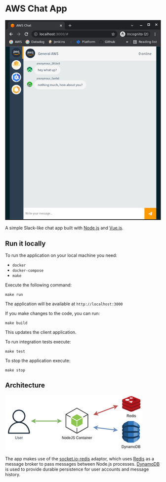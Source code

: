 # AWS Chat App

![app](./docs/images/chat.png)

A simple Slack-like chat app built with [Node.js](https://nodejs.org/en/) and [Vue.js](https://vuejs.org/).

## Run it locally

To run the application on your local machine you need:

- `docker`
- `docker-compose`
- `make`

Execute the following command:

```
make run
```

The application will be available at `http://localhost:3000`

If you make changes to the code, you can run:

```
make build
```

This updates the client application.

To run integration tests execute:

```
make test
```

To stop the application execute:
```
make stop
```

## Architecture

![architecture](./docs/images/architecture.png)

The app makes use of the [socket.io-redis](https://github.com/socketio/socket.io-redis-adapter) adaptor, which uses [Redis](https://redis.io/) as a message broker to pass messages between Node.js processes.
[DynamoDB](https://aws.amazon.com/dynamodb/) is used to provide durable persistence for user accounts and message history.

